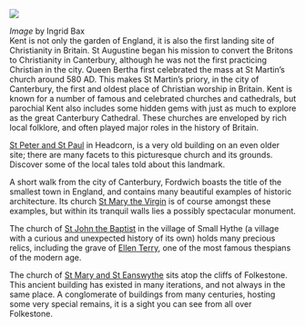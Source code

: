 <a href="https://dev.visual-essays.app"><img src="https://dev-visual-essays.netlify.app/images/ve-button.png"></a>
<param ve-config title="The Hidden Gems of Parochial Kent" author="Andrew Vincent" layout="vtl" banner="https://stor.artstor.org/stor/19dd8250-567d-401f-af5e-2c86842c2a9f">

<param ve-entity eid="Q743020" aliases="Headcorn">
<param ve-entity eid="Q2177468" aliases="Fordwich">
<param ve-entity eid="Q3486845" aliases="Smallhythe">
<param ve-entity eid="Q375314" aliases="Folkestone">
<param ve-entity eid="Q29303" aliases="Canterbury">
<param ve-entity eid="Q17546000" aliases="St Martin and St Eanswythe">
<param ve-entity eid="Q840462" aliases="St Martin's Church">

_Image_ by Ingrid Bax   
Kent is not only the garden of England, it is also the first landing site of Christianity in Britain. St Augustine began his mission to convert the Britons to Christianity in Canterbury, although he was not the first practicing Christian in the city. Queen Bertha first celebrated the mass at St Martin’s church around 580 AD. This makes St Martin’s priory, in the city of Canterbury, the first and oldest place of Christian worship in Britain. Kent is known for a number of famous and celebrated churches and cathedrals, but parochial Kent also includes some hidden gems with just as much to explore as the great Canterbury Cathedral. These churches are enveloped by rich local folklore, and often played major roles in the history of Britain. 
<param ve-image url="https://stor.artstor.org/stor/5394b37b-30f1-4c6c-a751-990c98a13f1f" label="St Martin's Church, Canterbury">
<param ve-map center="Q840462" zoom="15">

[St Peter and St Paul](stpandp-headcorn) in Headcorn, is a very old building on an even older site; there are many facets to this picturesque church and its grounds. Discover some of the local tales told about this landmark.
<param ve-image url="https://stor.artstor.org/stor/d4be729a-0826-4b0f-8eaa-6a4c33dbbc99" label="St Peter and St Paul, Headcorn">
<param ve-map center="Q743020" zoom="15">

 A short walk from the city of Canterbury, Fordwich boasts the title of the smallest town in England, and contains many beautiful examples of historic architecture. Its church [ St Mary the Virgin](stmary-fordwich) is of course amongst these examples, but within its tranquil walls lies a possibly spectacular monument. 
 <param ve-image url="https://stor.artstor.org/stor/b19db3c3-6ab8-494d-b5eb-ae98c085602d" label="St Mary the Virgin, Fordwich" attribution="Andrew Vincent">
 <param ve-map center="Q2177468" zoom="15">

The church of [St John the Baptist](stjohn-smallhythe) in the village of Small Hythe (a village with a curious and unexpected history of its own) holds many precious relics, including the grave of [Ellen Terry]( /20c/20c-terry-biography), one of the most famous thespians of the modern age. 
<param ve-image url="https://stor.artstor.org/stor/62da9026-fd94-40de-9f54-ad63696fdc9e" label="St John the Baptist, Smallhythe" attribution="Andrew Vincent">
<param ve-map center="Q3486845" zoom="15">

The church of [St Mary and St Eanswythe](steanswythe-folkestone) sits atop the cliffs of Folkestone. This ancient building has existed in many iterations, and not always in the same place. A conglomerate of buildings from many centuries, hosting some very special remains, it is a sight you can see from all over Folkestone.  
<param ve-image url="https://stor.artstor.org/stor/35bc9f9f-8fd4-4164-8042-c0ddbae953b1" label="St Mary and St Eanswythe, Folkestone" attribution="Andrew Vincent">
<param ve-map center="Q17546000" zoom="15">
